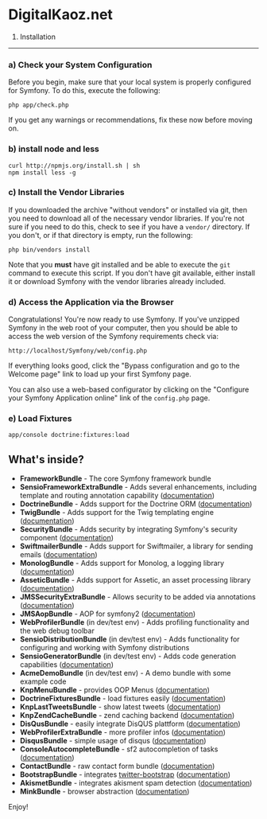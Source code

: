 DigitalKaoz.net
========================

1) Installation
--------------------------------

### a) Check your System Configuration

Before you begin, make sure that your local system is properly configured
for Symfony. To do this, execute the following:

    php app/check.php

If you get any warnings or recommendations, fix these now before moving on.

### b) install node and less

    curl http://npmjs.org/install.sh | sh
    npm install less -g

### c) Install the Vendor Libraries

If you downloaded the archive "without vendors" or installed via git, then
you need to download all of the necessary vendor libraries. If you're not
sure if you need to do this, check to see if you have a ``vendor/`` directory.
If you don't, or if that directory is empty, run the following:

    php bin/vendors install

Note that you **must** have git installed and be able to execute the `git`
command to execute this script. If you don't have git available, either install
it or download Symfony with the vendor libraries already included.

### d) Access the Application via the Browser

Congratulations! You're now ready to use Symfony. If you've unzipped Symfony
in the web root of your computer, then you should be able to access the
web version of the Symfony requirements check via:

    http://localhost/Symfony/web/config.php

If everything looks good, click the "Bypass configuration and go to the Welcome page"
link to load up your first Symfony page.

You can also use a web-based configurator by clicking on the "Configure your
Symfony Application online" link of the ``config.php`` page.

### e) Load Fixtures

    app/console doctrine:fixtures:load

What's inside?
---------------

* **FrameworkBundle** - The core Symfony framework bundle
* **SensioFrameworkExtraBundle** - Adds several enhancements, including template
  and routing annotation capability ([documentation](http://symfony.com/doc/current/bundles/SensioFrameworkExtraBundle/index.html))
* **DoctrineBundle** - Adds support for the Doctrine ORM
  ([documentation](http://symfony.com/doc/current/book/doctrine.html))
* **TwigBundle** - Adds support for the Twig templating engine
  ([documentation](http://symfony.com/doc/current/book/templating.html))
* **SecurityBundle** - Adds security by integrating Symfony's security component
  ([documentation](http://symfony.com/doc/current/book/security.html))
* **SwiftmailerBundle** - Adds support for Swiftmailer, a library for sending emails
  ([documentation](http://symfony.com/doc/2.0/cookbook/email.html))
* **MonologBundle** - Adds support for Monolog, a logging library
  ([documentation](http://symfony.com/doc/2.0/cookbook/logging/monolog.html))
* **AsseticBundle** - Adds support for Assetic, an asset processing library
  ([documentation](http://symfony.com/doc/2.0/cookbook/assetic/asset_management.html))
* **JMSSecurityExtraBundle** - Allows security to be added via annotations
  ([documentation](http://symfony.com/doc/current/bundles/JMSSecurityExtraBundle/index.html))
* **JMSAopBundle** - AOP for symfony2
  ([documentation](http://github.com/schmittjoh/JMSAopBundle))
* **WebProfilerBundle** (in dev/test env) - Adds profiling functionality and
  the web debug toolbar
* **SensioDistributionBundle** (in dev/test env) - Adds functionality for configuring
  and working with Symfony distributions
* **SensioGeneratorBundle** (in dev/test env) - Adds code generation capabilities
  ([documentation](http://symfony.com/doc/current/bundles/SensioGeneratorBundle/index.html))
* **AcmeDemoBundle** (in dev/test env) - A demo bundle with some example code
* **KnpMenuBundle** - provides OOP Menus
  ([documentation](http://github.com/knplabs/KnpMenuBundle))
* **DoctrineFixturesBundle** - load fixtures easily
  ([documentation](http://symfony.com/doc/current/bundles/DoctrineFixturesBundle/index.html))
* **KnpLastTweetsBundle** - show latest tweets
  ([documentation](http://github.com/knplabs/KnpLastTweetsBundle))
* **KnpZendCacheBundle** - zend caching backend
  ([documentation](http://github.com/knplabs/KnpZendCacheBundle))
* **DisQusBundle** - easily integrate DisQUS plattform
  ([documentation](http://github.com/virtal/VirtalDisqusBundle))
* **WebProfilerExtraBundle** - more profiler infos
  ([documentation](http://github.com/Elao/WebProfilerExtraBundle))
* **DisqusBundle** - simple usage of disqus
  ([documentation](http://github.com/virtal/VirtalDisqusBundle))
* **ConsoleAutocompleteBundle** - sf2 autocompletion of tasks
  ([documentation](http://github.com/knplabs/KnpConsoleAutocompleteBundle))
* **ContactBundle** - raw contact form bundle
  ([documentation](http://github.com/ihqs/ContactBundle))
* **BootstrapBundle** - integrates [twitter-bootstrap](http://twitter.github.com/bootstrap/)
  ([documentation](http://github.com/phiamo/MopaBootstrapBundle))
* **AkismetBundle** - integrates akisment spam detection
  ([documentation](http://github.com/ornicar/OrnicarAkismetBundle))
* **MinkBundle** - browser abstraction
  ([documentation](http://github.com/Behat/MinkBundle))
  
Enjoy!
